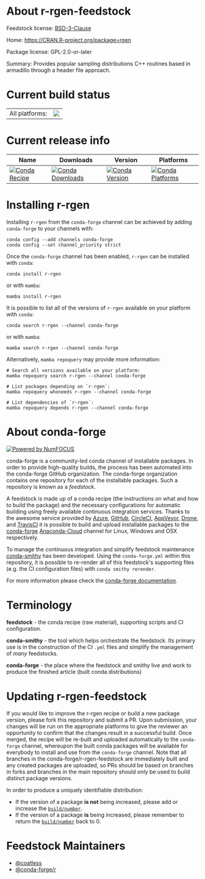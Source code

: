 About r-rgen-feedstock
======================

Feedstock license: [BSD-3-Clause](https://github.com/conda-forge/r-rgen-feedstock/blob/main/LICENSE.txt)

Home: https://CRAN.R-project.org/package=rgen

Package license: GPL-2.0-or-later

Summary: Provides popular sampling distributions C++ routines based in armadillo through a header file approach.

Current build status
====================


<table><tr><td>All platforms:</td>
    <td>
      <a href="https://dev.azure.com/conda-forge/feedstock-builds/_build/latest?definitionId=11548&branchName=main">
        <img src="https://dev.azure.com/conda-forge/feedstock-builds/_apis/build/status/r-rgen-feedstock?branchName=main">
      </a>
    </td>
  </tr>
</table>

Current release info
====================

| Name | Downloads | Version | Platforms |
| --- | --- | --- | --- |
| [![Conda Recipe](https://img.shields.io/badge/recipe-r--rgen-green.svg)](https://anaconda.org/conda-forge/r-rgen) | [![Conda Downloads](https://img.shields.io/conda/dn/conda-forge/r-rgen.svg)](https://anaconda.org/conda-forge/r-rgen) | [![Conda Version](https://img.shields.io/conda/vn/conda-forge/r-rgen.svg)](https://anaconda.org/conda-forge/r-rgen) | [![Conda Platforms](https://img.shields.io/conda/pn/conda-forge/r-rgen.svg)](https://anaconda.org/conda-forge/r-rgen) |

Installing r-rgen
=================

Installing `r-rgen` from the `conda-forge` channel can be achieved by adding `conda-forge` to your channels with:

```
conda config --add channels conda-forge
conda config --set channel_priority strict
```

Once the `conda-forge` channel has been enabled, `r-rgen` can be installed with `conda`:

```
conda install r-rgen
```

or with `mamba`:

```
mamba install r-rgen
```

It is possible to list all of the versions of `r-rgen` available on your platform with `conda`:

```
conda search r-rgen --channel conda-forge
```

or with `mamba`:

```
mamba search r-rgen --channel conda-forge
```

Alternatively, `mamba repoquery` may provide more information:

```
# Search all versions available on your platform:
mamba repoquery search r-rgen --channel conda-forge

# List packages depending on `r-rgen`:
mamba repoquery whoneeds r-rgen --channel conda-forge

# List dependencies of `r-rgen`:
mamba repoquery depends r-rgen --channel conda-forge
```


About conda-forge
=================

[![Powered by
NumFOCUS](https://img.shields.io/badge/powered%20by-NumFOCUS-orange.svg?style=flat&colorA=E1523D&colorB=007D8A)](https://numfocus.org)

conda-forge is a community-led conda channel of installable packages.
In order to provide high-quality builds, the process has been automated into the
conda-forge GitHub organization. The conda-forge organization contains one repository
for each of the installable packages. Such a repository is known as a *feedstock*.

A feedstock is made up of a conda recipe (the instructions on what and how to build
the package) and the necessary configurations for automatic building using freely
available continuous integration services. Thanks to the awesome service provided by
[Azure](https://azure.microsoft.com/en-us/services/devops/), [GitHub](https://github.com/),
[CircleCI](https://circleci.com/), [AppVeyor](https://www.appveyor.com/),
[Drone](https://cloud.drone.io/welcome), and [TravisCI](https://travis-ci.com/)
it is possible to build and upload installable packages to the
[conda-forge](https://anaconda.org/conda-forge) [Anaconda-Cloud](https://anaconda.org/)
channel for Linux, Windows and OSX respectively.

To manage the continuous integration and simplify feedstock maintenance
[conda-smithy](https://github.com/conda-forge/conda-smithy) has been developed.
Using the ``conda-forge.yml`` within this repository, it is possible to re-render all of
this feedstock's supporting files (e.g. the CI configuration files) with ``conda smithy rerender``.

For more information please check the [conda-forge documentation](https://conda-forge.org/docs/).

Terminology
===========

**feedstock** - the conda recipe (raw material), supporting scripts and CI configuration.

**conda-smithy** - the tool which helps orchestrate the feedstock.
                   Its primary use is in the construction of the CI ``.yml`` files
                   and simplify the management of *many* feedstocks.

**conda-forge** - the place where the feedstock and smithy live and work to
                  produce the finished article (built conda distributions)


Updating r-rgen-feedstock
=========================

If you would like to improve the r-rgen recipe or build a new
package version, please fork this repository and submit a PR. Upon submission,
your changes will be run on the appropriate platforms to give the reviewer an
opportunity to confirm that the changes result in a successful build. Once
merged, the recipe will be re-built and uploaded automatically to the
`conda-forge` channel, whereupon the built conda packages will be available for
everybody to install and use from the `conda-forge` channel.
Note that all branches in the conda-forge/r-rgen-feedstock are
immediately built and any created packages are uploaded, so PRs should be based
on branches in forks and branches in the main repository should only be used to
build distinct package versions.

In order to produce a uniquely identifiable distribution:
 * If the version of a package **is not** being increased, please add or increase
   the [``build/number``](https://docs.conda.io/projects/conda-build/en/latest/resources/define-metadata.html#build-number-and-string).
 * If the version of a package **is** being increased, please remember to return
   the [``build/number``](https://docs.conda.io/projects/conda-build/en/latest/resources/define-metadata.html#build-number-and-string)
   back to 0.

Feedstock Maintainers
=====================

* [@coatless](https://github.com/coatless/)
* [@conda-forge/r](https://github.com/conda-forge/r/)

